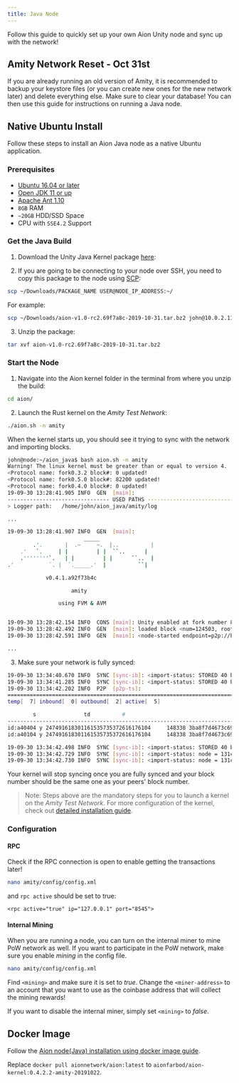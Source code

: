 ```yaml
---
title: Java Node
---
```


Follow this guide to quickly set up your own Aion Unity node and sync up with the network!

## Amity Network Reset - Oct 31st

If you are already running an old version of Amity, it is recommended to backup your keystore files (or you can create new ones for the new network later) and delete everything else. Make sure to clear your database! You can then use this guide for instructions on running a Java node.

## Native Ubuntu Install

Follow these steps to install an Aion Java node as a native Ubuntu application.

### Prerequisites

- [Ubuntu 16.04 or later](http://releases.ubuntu.com/16.04/)
- [Open JDK 11 or up](https://download.java.net/java/GA/jdk11/13/GPL/openjdk-11.0.1_linux-x64_bin.tar.gz)
- [Apache Ant 1.10](http://ant.apache.org/bindownload.cgi)
- `8GB` RAM
- `~20GB` HDD/SSD Space
- CPU with `SSE4.2` Support

### Get the Java Build

1. Download the Unity Java Kernel package [here](https://aionstorage.file.core.windows.net/aionfiles/UnityTestnet/JavaKernel/aion-v0.4.2.2230019f7-2019-10-22.tar.bz2?st=2019-10-24T12%3A43%3A13Z&se=2019-11-25T11%3A43%3A00Z&sp=rl&sv=2018-03-28&sr=f&sig=1yRIxxzu9UJPghzA6SlKyqimYzin1gX2J%2BZLzRvb%2BVM%3D):

2. If you are going to be connecting to your node over SSH, you need to copy this package to the node using [SCP](https://www.ssh.com/ssh/scp/):

```bash
scp ~/Downloads/PACKAGE_NAME USER@NODE_IP_ADDRESS:~/
```

For example:

```bash
scp ~/Downloads/aion-v1.0-rc2.69f7a8c-2019-10-31.tar.bz2 john@10.0.2.11:~/
```

3. Unzip the package:

```bash
tar xvf aion-v1.0-rc2.69f7a8c-2019-10-31.tar.bz2
```

### Start the Node

1. Navigate into the Aion kernel folder in the terminal from where you unzip the build:

```bash
cd aion/
```

2. Launch the Rust kernel on the _Amity Test Network_:

```bash
./aion.sh -n amity
```

When the kernel starts up, you should see it trying to sync with the network and importing blocks.

```bash
john@node:~/aion_java$ bash aion.sh -n amity
Warning! The linux kernel must be greater than or equal to version 4.
<Protocol name: fork0.3.2 block#: 0 updated!
<Protocol name: fork0.5.0 block#: 82200 updated!
<Protocol name: fork0.4.0 block#: 0 updated!
19-09-30 13:28:41.905 INFO  GEN  [main]:
-------------------------------- USED PATHS --------------------------------
> Logger path:   /home/john/aion_java/amity/log

...

19-09-30 13:28:41.907 INFO  GEN  [main]:
                        _____
        .'.       |  .~     ~.  |..          |
    .'   `.     | |         | |  ``..      |
    .''''''''`.   | |         | |      ``..  |
.'           `. |  `._____.'  |          ``|

            v0.4.1.a92f73b4c

                    amity

                using FVM & AVM


19-09-30 13:28:42.154 INFO  CONS [main]: Unity enabled at fork number 82200
19-09-30 13:28:42.492 INFO  GEN  [main]: loaded block <num=124503, root=905d4aa6... l=32, td=53224687071401549457037086807865>
19-09-30 13:28:42.591 INFO  GEN  [main]: <node-started endpoint=p2p://b96fff95-bf97-440c-9dc6-7686d6b8a999@0.0.0.0:30303>

...
```

3. Make sure your network is fully synced:

```bash
19-09-30 13:34:40.670 INFO  SYNC [sync-ib]: <import-status: STORED 40 blocks from node = a40104, starting with hash = 8e439c, number = 140083, txs = 0>
19-09-30 13:34:41.285 INFO  SYNC [sync-ib]: <import-status: STORED 40 blocks from node = a40404, starting with hash = 15abde, number = 139843, txs = 0>
19-09-30 13:34:42.202 INFO  P2P  [p2p-ts]:
======================================================================== p2p-status-b96fff =========================================================================
temp[  7] inbound[  0] outbound[  2] active[  5]                                         s - seed node, td - total difficulty, # - block number, bv - binary version

        s               td          #                                                             hash              ip  port     conn              bv           ci
--------------------------------------------------------------------------------------------------------------------------------------------------------------------
id:a40404 y 247491618301161535735372616176104     148338 3ba8f7d4673c6931663d55f602921208f1c562e6c2721b9403723ee683536a98  35.228.234.246 30303 outbound   0.4.1.4b316f9    636800107
id:a40104 y 247491618301161535735372616176104     148338 3ba8f7d4673c6931663d55f602921208f1c562e6c2721b9403723ee683536a98    13.82.30.156 30303 outbound   0.4.1.4b316f9    566971405

19-09-30 13:34:42.498 INFO  SYNC [sync-ib]: <import-status: STORED 40 blocks from node = a40104, starting with hash = d8796f, number = 140123, txs = 0>
19-09-30 13:34:42.729 INFO  SYNC [sync-ib]: <import-status: node = 131c1d, hash = 1fe9aa, number = 139595, txs = 0, result = IMPORTED_BEST, time elapsed = 0 ms>
19-09-30 13:34:42.730 INFO  SYNC [sync-ib]: <import-status: node = 131c1d, hash = c877fd, number = 139596, txs = 0, result = IMPORTED_BEST, time elapsed = 0 ms>
```

Your kernel will stop syncing once you are fully synced and your block number should be the same one as your peers' block number.

> Note: Steps above are the mandatory steps for you to launch a kernel on the _Amity Test Network_. For more configuration of the kernel, check out [detailed installation guide](https://github.com/aionnetwork/aion/wiki/Installation#32-adding-known-peers).

### Configuration

#### RPC

Check if the RPC connection is open to enable getting the transactions later!

```bash
nano amity/config/config.xml
```

and `rpc active` should be set to true:

```text
<rpc active="true" ip="127.0.0.1" port="8545">
```

#### Internal Mining

When you are running a node, you can turn on the internal miner to mine PoW network as well. If you want to participate in the PoW network, make sure you enable *mining* in the config file.

```bash
nano amity/config/config.xml
```

Find `<mining>` and make sure it is set to *true*. Change the `<miner-address>` to an account that you want to use as the coinbase address that will collect the mining rewards!

If you want to disable the internal miner, simply set `<mining>` to *false*.

## Docker Image

Follow the [Aion node(Java) installation using docker image guide](https://docs.aion.network/docs/nodes-java-install#section-docker-image).

Replace `docker pull aionnetwork/aion:latest` to `aionfarbod/aion-kernel:0.4.2.2-amity-20191022`.
